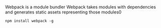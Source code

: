 
Webpack is a module bundler
Webpack takes modules with dependencies and generates static assets representing those modules0

    npm install webpack -g